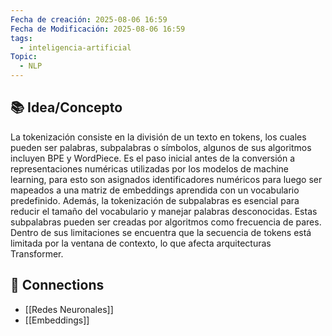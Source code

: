 ```yaml
---
Fecha de creación: 2025-08-06 16:59
Fecha de Modificación: 2025-08-06 16:59
tags:
  - inteligencia-artificial
Topic:
  - NLP
---
```


## 📚 Idea/Concepto 


La tokenización consiste en la división de un texto en tokens, los cuales pueden ser palabras, subpalabras o símbolos, algunos de sus algoritmos incluyen BPE y WordPiece. Es el paso inicial antes de la conversión a representaciones numéricas utilizadas por los modelos de machine learning, para esto son asignados identificadores numéricos para luego ser mapeados a una matriz de embeddings aprendida con un vocabulario predefinido. Además, la tokenización de subpalabras es esencial para reducir el tamaño del vocabulario y manejar palabras desconocidas. Estas subpalabras pueden ser creadas por algoritmos como frecuencia de pares. Dentro de sus limitaciones se encuentra que la secuencia de tokens está limitada por la ventana de contexto, lo que afecta arquitecturas Transformer.

## 🔗 Connections

- [[Redes Neuronales]]
- [[Embeddings]]

